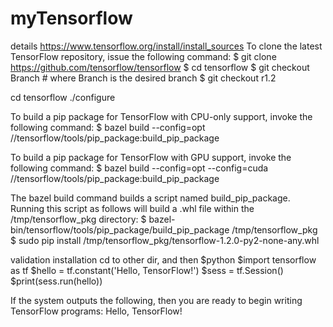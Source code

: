 # myTensorflow
details  https://www.tensorflow.org/install/install_sources
To clone the latest TensorFlow repository, issue the following command:
$ git clone https://github.com/tensorflow/tensorflow 
$ cd tensorflow
$ git checkout Branch # where Branch is the desired branch
$ git checkout r1.2

cd tensorflow
./configure

To build a pip package for TensorFlow with CPU-only support, invoke the following command:
$ bazel build --config=opt //tensorflow/tools/pip_package:build_pip_package

To build a pip package for TensorFlow with GPU support, invoke the following command:
$ bazel build --config=opt --config=cuda //tensorflow/tools/pip_package:build_pip_package

The bazel build command builds a script named build_pip_package. Running this script as follows will build a .whl file within the /tmp/tensorflow_pkg directory:
$ bazel-bin/tensorflow/tools/pip_package/build_pip_package /tmp/tensorflow_pkg
$ sudo pip install /tmp/tensorflow_pkg/tensorflow-1.2.0-py2-none-any.whl

validation installation
cd to other dir, and then
$python
$import tensorflow as tf
$hello = tf.constant('Hello, TensorFlow!')
$sess = tf.Session()
$print(sess.run(hello))

If the system outputs the following, then you are ready to begin writing TensorFlow programs:
Hello, TensorFlow!
